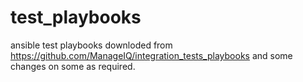 # test_playbooks
ansible test playbooks
downloded from https://github.com/ManageIQ/integration_tests_playbooks and some changes on some as required.
